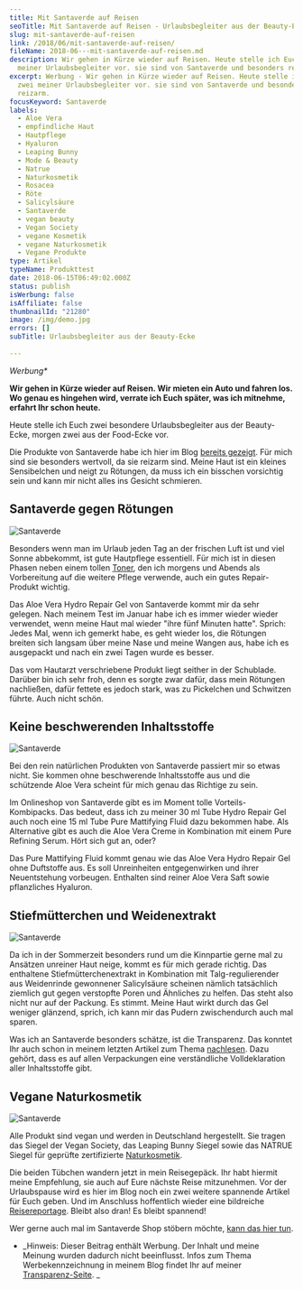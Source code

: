 ```yaml
---
title: Mit Santaverde auf Reisen
seoTitle: Mit Santaverde auf Reisen - Urlaubsbegleiter aus der Beauty-Ecke
slug: mit-santaverde-auf-reisen
link: /2018/06/mit-santaverde-auf-reisen/
fileName: 2018-06---mit-santaverde-auf-reisen.md
description: Wir gehen in Kürze wieder auf Reisen. Heute stelle ich Euch zwei
  meiner Urlaubsbegleiter vor. sie sind von Santaverde und besonders reizarm.
excerpt: Werbung - Wir gehen in Kürze wieder auf Reisen. Heute stelle ich Euch
  zwei meiner Urlaubsbegleiter vor. sie sind von Santaverde und besonders
  reizarm.
focusKeyword: Santaverde
labels:
  - Aloe Vera
  - empfindliche Haut
  - Hautpflege
  - Hyaluron
  - Leaping Bunny
  - Mode & Beauty
  - Natrue
  - Naturkosmetik
  - Rosacea
  - Röte
  - Salicylsäure
  - Santaverde
  - vegan beauty
  - Vegan Society
  - vegane Kosmetik
  - vegane Naturkosmetik
  - Vegane Produkte
type: Artikel
typeName: Produkttest
date: 2018-06-15T06:49:02.000Z
status: publish
isWerbung: false
isAffiliate: false
thumbnailId: "21280"
image: /img/demo.jpg
errors: []
subTitle: Urlaubsbegleiter aus der Beauty-Ecke
  
---
```


_Werbung\*_

**Wir gehen in Kürze wieder auf Reisen. Wir mieten ein Auto und fahren los. Wo
genau es hingehen wird, verrate ich Euch später, was ich mitnehme, erfahrt Ihr
schon heute.**

Heute stelle ich Euch zwei besondere Urlaubsbegleiter aus der Beauty-Ecke,
morgen zwei aus der Food-Ecke vor.

Die Produkte von Santaverde habe ich hier im Blog
[bereits gezeigt](/2018/01/santaverde/). Für mich sind sie besonders wertvoll,
da sie reizarm sind. Meine Haut ist ein kleines Sensibelchen und neigt zu
Rötungen, da muss ich ein bisschen vorsichtig sein und kann mir nicht alles ins
Gesicht schmieren.

## Santaverde gegen Rötungen

![Santaverde](http://cardamonchai.com/wp-content/uploads/2018/06/40999488340_4064a5bbdb_z-400x300.jpg)

Besonders wenn man im Urlaub jeden Tag an der frischen Luft ist und viel Sonne
abbekommt, ist gute Hautpflege essentiell. Für mich ist in diesen Phasen neben
einem tollen [Toner](/2018/01/santaverde/), den ich morgens und Abends als
Vorbereitung auf die weitere Pflege verwende, auch ein gutes Repair-Produkt
wichtig.

Das Aloe Vera Hydro Repair Gel von Santaverde kommt mir da sehr gelegen. Nach
meinem Test im Januar habe ich es immer wieder wieder verwendet, wenn meine Haut
mal wieder "ihre fünf Minuten hatte". Sprich: Jedes Mal, wenn ich gemerkt habe,
es geht wieder los, die Rötungen breiten sich langsam über meine Nase und meine
Wangen aus, habe ich es ausgepackt und nach ein zwei Tagen wurde es besser.

Das vom Hautarzt verschriebene Produkt liegt seither in der Schublade. Darüber
bin ich sehr froh, denn es sorgte zwar dafür, dass mein Rötungen nachließen,
dafür fettete es jedoch stark, was zu Pickelchen und Schwitzen führte. Auch
nicht schön.

## Keine beschwerenden Inhaltsstoffe

![Santaverde](http://cardamonchai.com/wp-content/uploads/2018/06/42092634124_1b6520cefa_z-1-400x300.jpg)

Bei den rein natürlichen Produkten von Santaverde passiert mir so etwas nicht.
Sie kommen ohne beschwerende Inhaltsstoffe aus und die schützende Aloe Vera
scheint für mich genau das Richtige zu sein.

Im Onlineshop von Santaverde gibt es im Moment tolle Vorteils-Kombipacks. Das
bedeut, dass ich zu meiner 30 ml Tube Hydro Repair Gel auch noch eine 15 ml Tube
Pure Mattifying Fluid dazu bekommen habe. Als Alternative gibt es auch die Aloe
Vera Creme in Kombination mit einem Pure Refining Serum. Hört sich gut an, oder?

Das Pure Mattifying Fluid kommt genau wie das Aloe Vera Hydro Repair Gel ohne
Duftstoffe aus. Es soll Unreinheiten entgegenwirken und ihrer Neuentstehung
vorbeugen. Enthalten sind reiner Aloe Vera Saft sowie pflanzliches Hyaluron.

## Stiefmütterchen und Weidenextrakt

![Santaverde](http://cardamonchai.com/wp-content/uploads/2018/06/27941347907_752bb99248_z-400x300.jpg)

Da ich in der Sommerzeit besonders rund um die Kinnpartie gerne mal zu Ansätzen
unreiner Haut neige, kommt es für mich gerade richtig. Das enthaltene
Stiefmütterchenextrakt in Kombination mit Talg-regulierender aus Weidenrinde
gewonnener Salicylsäure scheinen nämlich tatsächlich ziemlich gut gegen
verstopfte Poren und Ähnliches zu helfen. Das steht also nicht nur auf der
Packung. Es stimmt. Meine Haut wirkt durch das Gel weniger glänzend, sprich, ich
kann mir das Pudern zwischendurch auch mal sparen.

Was ich an Santaverde besonders schätze, ist die Transparenz. Das konntet Ihr
auch schon in meinem letzten Artikel zum Thema
[nachlesen](/2018/01/santaverde/). Dazu gehört, dass es auf allen Verpackungen
eine verständliche Volldeklaration aller Inhaltsstoffe gibt.

## Vegane Naturkosmetik

![Santaverde](http://cardamonchai.com/wp-content/uploads/2018/06/28936664758_578e18efd5_z-400x300.jpg)

Alle Produkt sind vegan und werden in Deutschland hergestellt. Sie tragen das
Siegel der Vegan Society, das Leaping Bunny Siegel sowie das NATRUE Siegel für
geprüfte zertifizierte
[Naturkosmetik](/2018/03/vegane-kosmetik-und-naturkosmetik/).

Die beiden Tübchen wandern jetzt in mein Reisegepäck. Ihr habt hiermit meine
Empfehlung, sie auch auf Eure nächste Reise mitzunehmen. Vor der Urlaubspause
wird es hier im Blog noch ein zwei weitere spannende Artikel für Euch geben. Und
im Anschluss hoffentlich wieder eine bildreiche
[Reisereportage](/tag/irland2017/). Bleibt also dran! Es bleibt spannend!

Wer gerne auch mal im Santaverde Shop stöbern möchte,
[kann das hier tun](https://santaverde.shop/).

- _Hinweis: Dieser Beitrag enthält Werbung. Der Inhalt und meine Meinung wurden
  dadurch nicht beeinflusst. Infos zum Thema Werbekennzeichnung in meinem Blog
  findet Ihr auf meiner [Transparenz-Seite](/werbung/). _

  